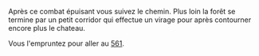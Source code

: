 Après ce combat épuisant vous suivez le chemin. Plus loin la forêt se termine par un petit corridor qui effectue un virage pour après contourner encore plus le chateau.

 Vous l'empruntez pour aller au [561](561).